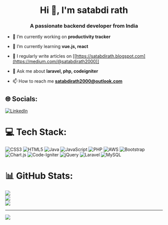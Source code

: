 <h1 align="center">Hi 👋, I'm satabdi rath</h1>
<h3 align="center">A passionate backend developer from India</h3>

- 🔭 I’m currently working on **productivity tracker**

- 🌱 I’m currently learning **vue.js, react**

- 📝 I regularly write articles on [[https://satabdirath.blogspot.com](https://medium.com/@satabdirath2000)]

- 💬 Ask me about **laravel, php, codeigniter**

- 📫 How to reach me **satabdirath2000@outlook.com**


## 🌐 Socials:
[![LinkedIn](https://img.shields.io/badge/LinkedIn-%230077B5.svg?logo=linkedin&logoColor=white)](https://www.linkedin.com/in/satabdirath/) 


# 💻 Tech Stack:
![CSS3](https://img.shields.io/badge/css3-%231572B6.svg?style=for-the-badge&logo=css3&logoColor=white) ![HTML5](https://img.shields.io/badge/html5-%23E34F26.svg?style=for-the-badge&logo=html5&logoColor=white) ![Java](https://img.shields.io/badge/java-%23ED8B00.svg?style=for-the-badge&logo=openjdk&logoColor=white) ![JavaScript](https://img.shields.io/badge/javascript-%23323330.svg?style=for-the-badge&logo=javascript&logoColor=%23F7DF1E) ![PHP](https://img.shields.io/badge/php-%23777BB4.svg?style=for-the-badge&logo=php&logoColor=white) ![AWS](https://img.shields.io/badge/AWS-%23FF9900.svg?style=for-the-badge&logo=amazon-aws&logoColor=white) ![Bootstrap](https://img.shields.io/badge/bootstrap-%238511FA.svg?style=for-the-badge&logo=bootstrap&logoColor=white) ![Chart.js](https://img.shields.io/badge/chart.js-F5788D.svg?style=for-the-badge&logo=chart.js&logoColor=white) ![Code-Igniter](https://img.shields.io/badge/CodeIgniter-%23EF4223.svg?style=for-the-badge&logo=codeIgniter&logoColor=white) ![jQuery](https://img.shields.io/badge/jquery-%230769AD.svg?style=for-the-badge&logo=jquery&logoColor=white) ![Laravel](https://img.shields.io/badge/laravel-%23FF2D20.svg?style=for-the-badge&logo=laravel&logoColor=white) ![MySQL](https://img.shields.io/badge/mysql-%2300000f.svg?style=for-the-badge&logo=mysql&logoColor=white)
# 📊 GitHub Stats:
![](https://github-readme-stats.vercel.app/api?username=satabdirath&theme=dark&hide_border=false&include_all_commits=false&count_private=false)<br/>
![](https://github-readme-streak-stats.herokuapp.com/?user=satabdirath&theme=dark&hide_border=false)<br/>
![](https://github-readme-stats.vercel.app/api/top-langs/?username=satabdirath&theme=dark&hide_border=false&include_all_commits=false&count_private=false&layout=compact)

---
[![](https://visitcount.itsvg.in/api?id=satabdirath&icon=0&color=0)](https://visitcount.itsvg.in)

<!-- Proudly created with GPRM ( https://gprm.itsvg.in ) -->

